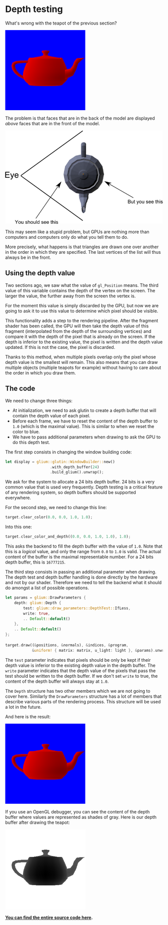 # Depth testing

What's wrong with the teapot of the previous section?

![The teapot](tuto-08-result.png)

The problem is that faces that are in the back of the model are displayed *above* faces that are
in the front of the model.

![The problem](tuto-09-problem.png)

This may seem like a stupid problem, but GPUs are nothing more than computers and computers only
do what you tell them to do.

More precisely, what happens is that triangles are drawn one over another in the order in which
they are specified. The last vertices of the list will thus always be in the front.

## Using the depth value

Two sections ago, we saw what the value of `gl_Position` means. The third value of this variable
contains the depth of the vertex on the screen. The larger the value, the further away from the
screen the vertex is.

For the moment this value is simply discarded by the GPU, but now we are going to ask it to use
this value to determine which pixel should be visible.

This functionality adds a step to the rendering pipeline. After the fragment shader has been
called, the GPU will then take the depth value of this fragment (interpolated from the depth of
the surrounding vertices) and compare it with the depth of the pixel that is already on the
screen. If the depth is inferior to the existing value, the pixel is written and the depth value
updated. If this is not the case, the pixel is discarded.

Thanks to this method, when multiple pixels overlap only the pixel whose depth value is the
smallest will remain. This also means that you can draw multiple objects (multiple teapots
for example) without having to care about the order in which you draw them.

## The code

We need to change three things:

 - At initialization, we need to ask glutin to create a depth buffer that will contain
   the depth value of each pixel.
 - Before each frame, we have to reset the content of the depth buffer to `1.0` (which is
   the maximal value). This is similar to when we reset the color to blue.
 - We have to pass additional parameters when drawing to ask the GPU to do this depth test.

The first step consists in changing the window building code:

```rust
let display = glium::glutin::WindowBuilder::new()
                    .with_depth_buffer(24)
                    .build_glium().unwrap();
```

We ask for the system to allocate a 24 bits depth buffer. 24 bits is a very common value that
is used very frequently. Depth testing is a critical feature of any rendering system, so depth
buffers should be supported everywhere.

For the second step, we need to change this line:

```rust
target.clear_color(0.0, 0.0, 1.0, 1.0);
```

Into this one:

```rust
target.clear_color_and_depth((0.0, 0.0, 1.0, 1.0), 1.0);
```

This asks the backend to fill the depth buffer with the value of `1.0`. Note that this is a
*logical* value, and only the range from `0.0` to `1.0` is valid. The actual content of the buffer
is the maximal representable number. For a 24 bits depth buffer, this is `16777215`.

The third step consists in passing an additional parameter when drawing. The depth test and depth
buffer handling is done directly by the hardware and not by our shader. Therefore we need to
tell the backend what it should do amongst a list of possible operations.

```rust
let params = glium::DrawParameters {
    depth: glium::Depth {
        test: glium::draw_parameters::DepthTest::IfLess,
        write: true,
        .. Default::default()
    },
    .. Default::default()
};

target.draw((&positions, &normals), &indices, &program,
            &uniform! { matrix: matrix, u_light: light }, &params).unwrap();
```

The `test` parameter indicates that pixels should be only be kept if their depth value is inferior
to the existing depth value in the depth buffer. The `write` parameter indicates that the depth
value of the pixels that pass the test should be written to the depth buffer. If we don't set
`write` to true, the content of the depth buffer will always stay at `1.0`.

The `Depth` structure has two other members which we are not going to cover here. Similarly the
`DrawParameters` structure has a lot of members that describe various parts of the rendering
process. This structure will be used a lot in the future.

And here is the result:

![Result](tuto-09-result.png)

If you use an OpenGL debugger, you can see the content of the depth buffer where values are
represented as shades of gray. Here is our depth buffer after drawing the teapot:

![Depth buffer](tuto-09-depth.png)

**[You can find the entire source code here](https://github.com/tomaka/glium/blob/master/examples/tutorial-09.rs).**
